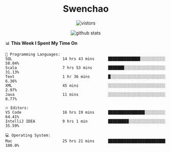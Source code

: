 <h1 align="center">Swenchao</h3>

<p align="center">
  <img src="https://visitor-badge.glitch.me/badge?page_id=Swenchao" alt="vistors" />
</p>

<p align="center">
  <img src="https://github-readme-stats.vercel.app/api?username=Swenchao&count_private=true&show_icons=true&theme=vue-dark&hide_title=true" alt="github stats" />
</p>

<!--START_SECTION:waka-->
📊 **This Week I Spent My Time On** 

```text
💬 Programming Languages: 
SQL                      14 hrs 43 mins      ██████████████░░░░░░░░░░░   58.04% 
Scala                    7 hrs 53 mins       ███████░░░░░░░░░░░░░░░░░░   31.13% 
Text                     1 hr 36 mins        █░░░░░░░░░░░░░░░░░░░░░░░░   6.36% 
XML                      45 mins             ░░░░░░░░░░░░░░░░░░░░░░░░░   2.97% 
Java                     11 mins             ░░░░░░░░░░░░░░░░░░░░░░░░░   0.77%

🔥 Editors: 
VS Code                  16 hrs 19 mins      ████████████████░░░░░░░░░   64.41% 
IntelliJ IDEA            9 hrs 1 min         █████████░░░░░░░░░░░░░░░░   35.59%

💻 Operating System: 
Mac                      25 hrs 21 mins      █████████████████████████   100.0%

```


<!--END_SECTION:waka-->
